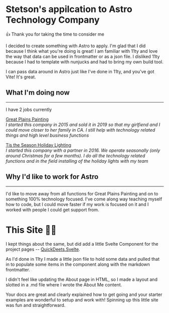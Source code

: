 # Stetson's appilcation to Astro Technology Company

👍  Thank you for taking the time to consider me

I decided to create something with Astro to apply.  I'm glad that I did because I think what you're doing is great!  I am familiar with 11ty and love the way that data can be used in frontmatter or as a json file.  I disliked 11ty because I had to template with nunjucks and had to bring my own build tool.

I can pass data around in Astro just like I've done in 11ty, and you've got Vite!  It's great.

## What I'm doing now
---

I have 2 jobs currently

[Great Plains Painting](https://greatplainspaintingkc.com/)<br>
*I started this company in 2015 and sold it in 2019 so that my girlfiend and I could move closer to her family in CA.  I still help with technology related things and high level business functions*

[Tis the Season Holiday Lighting](https://tistheseasonkc.com/)<br>
*I started this company with a partner in 2016.  We operate seasonally (only around Christmas for a few months).  I do all the technology related functions and in the field installing of the holiday lights with my team*

## Why I'd like to work for Astro
---

I'd like to move away from all functions for Great Plains Painting and on to something 100% technology focused.  I've come along way teaching myself how to code, but I could move faster if my work is focused on it and I worked with people I could get support from.

# This Site 🧑‍💻

I kept things about the same, but did add a little Svelte Component for the project pages -- [QuickDeets.Svelte](https://github.com/StetsonRamey/astro-app/blob/master/src/components/QuickDeets.svelte).

As I'd done in 11ty I made a little json file to hold some data and pulled that in to populate some items in the component along with the markdown frontmatter.

I didn't feel like updating the About page in HTML, so I made a layout and slotted in a .md file where I wrote the About Me content.

Your docs are great and clearly explained how to get going and your starter examples are wonderful to setup and work with!  Spinning up this little site was fun and straightforward.
